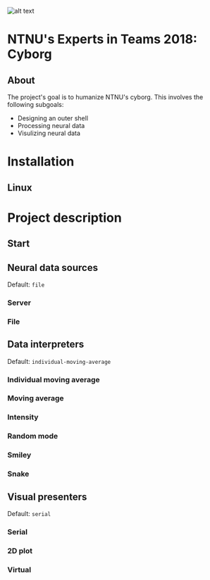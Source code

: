 ![alt text](https://i.imgur.com/UzyoMpD.png)
# NTNU's Experts in Teams 2018: Cyborg

## About
The project's goal is  to humanize NTNU's cyborg. This involves the following subgoals:
- Designing an outer shell
- Processing neural data
- Visulizing neural data



# Installation

## Linux


# Project description

## Start


## Neural data sources
Default: `file`
### Server
### File


## Data interpreters
Default: `individual-moving-average`
### Individual moving average
### Moving average
### Intensity
### Random mode
### Smiley
### Snake


## Visual presenters
Default: `serial`
### Serial
### 2D plot
### Virtual
